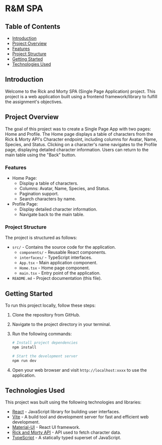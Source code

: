 # R&M SPA

## Table of Contents

- [Introduction](#introduction)
- [Project Overview](#project-overview)
- [Features](#features)
- [Project Structure](#project-structure)
- [Getting Started](#getting-started)
- [Technologies Used](#technologies-used)

## Introduction

Welcome to the Rick and Morty SPA (Single Page Application) project. This project is a web application built using a frontend framework/library to fulfill the assignment's objectives.

## Project Overview

The goal of this project was to create a Single Page App with two pages: Home and Profile. The Home page displays a table of characters from the Rick & Morty API's Character endpoint, including columns for Avatar, Name, Species, and Status. Clicking on a character's name navigates to the Profile page, displaying detailed character information. Users can return to the main table using the "Back" button.

### Features

- Home Page:
  - Display a table of characters.
  - Columns: Avatar, Name, Species, and Status.
  - Pagination support.
  - Search characters by name.
- Profile Page:
  - Display detailed character information.
  - Navigate back to the main table.

### Project Structure

The project is structured as follows:

- `src/` - Contains the source code for the application.
  - `components/` - Reusable React components.
  - `interfaces/` - TypeScript interfaces.
  - `App.tsx` - Main application component.
  - `Home.tsx` - Home page component.
  - `main.tsx` - Entry point of the application.
- `README.md` - Project documentation (this file).

## Getting Started

To run this project locally, follow these steps:

1. Clone the repository from GitHub.
2. Navigate to the project directory in your terminal.
3. Run the following commands:

   ```bash
   # Install project dependencies
   npm install

   # Start the development server
   npm run dev
   ```

4. Open your web browser and visit `http://localhost:xxxx` to use the application.

## Technologies Used

This project was built using the following technologies and libraries:

- [React](https://reactjs.org/) - JavaScript library for building user interfaces.
- [Vite](https://vitejs.dev/) - A build tool and development server for fast and efficient web development.
- [Material-UI](https://mui.com/) - React UI framework.
- [Rick and Morty API](https://rickandmortyapi.com/) - API used to fetch character data.
- [TypeScript](https://www.typescriptlang.org/) - A statically typed superset of JavaScript.
